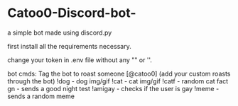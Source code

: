 # Catoo0-Discord-bot-

a simple bot made using discord.py

first install all the requirements necessary.

change your token in .env file without any "" or ''.

bot cmds:
Tag the bot to roast someone [@catoo0] (add your custom roasts through the bot)
 !dog - dog img/gif 
 !cat - cat img/gif 
 !catf - random cat fact 
 gn - sends a good night test 
 !amigay - checks if the user is gay 
 !meme - sends a random meme
